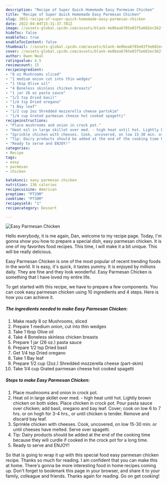 ```yaml
---
description: "Recipe of Super Quick Homemade Easy Parmesan Chicken"
title: "Recipe of Super Quick Homemade Easy Parmesan Chicken"
slug: 3051-recipe-of-super-quick-homemade-easy-parmesan-chicken
date: 2022-04-04T15:31:37.781Z
image: //assets-global.cpcdn.com/assets/blank-4e0bea6785e03f5e602ec562f230caae08da540cada707380b4fe1bbebba43da.png
hideToc: false
enableToc: true
enableTocContent: false
thumbnail: //assets-global.cpcdn.com/assets/blank-4e0bea6785e03f5e602ec562f230caae08da540cada707380b4fe1bbebba43da.png
cover: //assets-global.cpcdn.com/assets/blank-4e0bea6785e03f5e602ec562f230caae08da540cada707380b4fe1bbebba43da.png
author: Owen Neal
ratingvalue: 4.5
reviewcount: 15
recipeingredient:
- "8 oz Mushrooms sliced"
- "1 medium onion cut into thin wedges"
- "1 tbsp Olive oil"
- "4 Boneless skinless chicken breasts"
- "1 jar 26 oz pasta sauce"
- "1/2 tsp Dried basil"
- "1/4 tsp Dried oregano"
- "1 Bay leaf"
- "1/2 cup 2oz Shredded mozzerella cheese partskim"
- "1/4 cup Grated parmesan cheese hot cooked spagetti"
recipeinstructions:
- "Place mushrooms and onion in crock pot."
- "Heat oil in large skillet over med. - high heat until hot. Lightly brown chicken on both sides. Place chicken in crock pot. Pour pasta sauce over chicken; add basil, oregano and bay leaf. Cover; cook on low 6 to 7 hrs. or on hogh for 3-4 hrs., or until chicken is tender. Remove and discard bay leaf."
- "Sprinkle chicken with cheeses. Cook, uncovered, on low 15-30 min. or until cheeses have melted. Serve over spagetti."
- "Tip: Dairy products should be added at the end of the cooking time because they will curdle if cooked in the crock pot for a long time."
- "Ready to serve and ENJOY!"
categories:
- Recipe
tags:
- easy
- parmesan
- chicken

katakunci: easy parmesan chicken 
nutrition: 236 calories
recipecuisine: American
preptime: "PT29M"
cooktime: "PT30M"
recipeyield: "1"
recipecategory: Dessert

---
```



![Easy Parmesan Chicken](//assets-global.cpcdn.com/assets/blank-4e0bea6785e03f5e602ec562f230caae08da540cada707380b4fe1bbebba43da.png)

Hello everybody, it is me again, Dan, welcome to my recipe page. Today, I'm gonna show you how to prepare a special dish, easy parmesan chicken. It is one of my favorites food recipes. This time, I will make it a bit unique. This will be really delicious.

Easy Parmesan Chicken is one of the most popular of recent trending foods in the world. It is easy, it's quick, it tastes yummy. It is enjoyed by millions daily. They are fine and they look wonderful. Easy Parmesan Chicken is something that I have loved my entire life.




To get started with this recipe, we have to prepare a few components. You can cook easy parmesan chicken using 10 ingredients and 4 steps. Here is how you can achieve it.

<!--inarticleads1-->

##### The ingredients needed to make Easy Parmesan Chicken:

1. Make ready 8 oz Mushrooms, sliced
1. Prepare 1 medium onion, cut into thin wedges
1. Take 1 tbsp Olive oil
1. Take 4 Boneless skinless chicken breasts
1. Prepare 1 jar (26 oz.) pasta sauce
1. Prepare 1/2 tsp Dried basil
1. Get 1/4 tsp Dried oregano
1. Take 1 Bay leaf
1. Prepare 1/2 cup (2oz.) Shredded mozzerella cheese (part-skim)
1. Take 1/4 cup Grated parmesan cheese hot cooked spagetti




<!--inarticleads2-->

##### Steps to make Easy Parmesan Chicken:

1. Place mushrooms and onion in crock pot.
1. Heat oil in large skillet over med. - high heat until hot. Lightly brown chicken on both sides. Place chicken in crock pot. Pour pasta sauce over chicken; add basil, oregano and bay leaf. Cover; cook on low 6 to 7 hrs. or on hogh for 3-4 hrs., or until chicken is tender. Remove and discard bay leaf.
1. Sprinkle chicken with cheeses. Cook, uncovered, on low 15-30 min. or until cheeses have melted. Serve over spagetti.
1. Tip: Dairy products should be added at the end of the cooking time because they will curdle if cooked in the crock pot for a long time.
1. Ready to serve and ENJOY!



So that is going to wrap it up with this special food easy parmesan chicken recipe. Thanks so much for reading. I am confident that you can make this at home. There's gonna be more interesting food in home recipes coming up. Don't forget to bookmark this page in your browser, and share it to your family, colleague and friends. Thanks again for reading. Go on get cooking!
